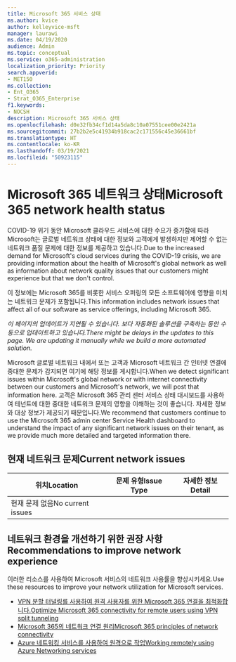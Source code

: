 ```yaml
---
title: Microsoft 365 서비스 상태
ms.author: kvice
author: kelleyvice-msft
manager: laurawi
ms.date: 04/19/2020
audience: Admin
ms.topic: conceptual
ms.service: o365-administration
localization_priority: Priority
search.appverid:
- MET150
ms.collection:
- Ent_O365
- Strat_O365_Enterprise
f1.keywords:
- NOCSH
description: Microsoft 365 서비스 상태
ms.openlocfilehash: d0e32fb34cf1d14a5da8c10a07551cee00e2421a
ms.sourcegitcommit: 27b2b2e5c41934b918cac2c171556c45e36661bf
ms.translationtype: HT
ms.contentlocale: ko-KR
ms.lasthandoff: 03/19/2021
ms.locfileid: "50923115"
---
```

# <a name="microsoft-365-network-health-status"></a><span data-ttu-id="aae99-103">Microsoft 365 네트워크 상태</span><span class="sxs-lookup"><span data-stu-id="aae99-103">Microsoft 365 network health status</span></span>

<span data-ttu-id="aae99-104">COVID-19 위기 동안 Microsoft 클라우드 서비스에 대한 수요가 증가함에 따라 Microsoft는 글로벌 네트워크 상태에 대한 정보와 고객에게 발생하지만 제어할 수 없는 네트워크 품질 문제에 대한 정보를 제공하고 있습니다.</span><span class="sxs-lookup"><span data-stu-id="aae99-104">Due to the increased demand for Microsoft's cloud services during the COVID-19 crisis, we are providing information about the health of Microsoft's global network as well as information about network quality issues that our customers might experience but that we don't control.</span></span>

<span data-ttu-id="aae99-105">이 정보에는 Microsoft 365를 비롯한 서비스 오퍼링의 모든 소프트웨어에 영향을 미치는 네트워크 문제가 포함됩니다.</span><span class="sxs-lookup"><span data-stu-id="aae99-105">This information includes network issues that affect all of our software as service offerings, including Microsoft 365.</span></span>

<span data-ttu-id="aae99-106">_이 페이지의 업데이트가 지연될 수 있습니다. 보다 자동화된 솔루션을 구축하는 동안 수동으로 업데이트하고 있습니다._</span><span class="sxs-lookup"><span data-stu-id="aae99-106">_There might be delays in the updates to this page. We are updating it manually while we build a more automated solution._</span></span>

<span data-ttu-id="aae99-107">Microsoft 글로벌 네트워크 내에서 또는 고객과 Microsoft 네트워크 간 인터넷 연결에 중대한 문제가 감지되면 여기에 해당 정보를 게시합니다.</span><span class="sxs-lookup"><span data-stu-id="aae99-107">When we detect significant issues within Microsoft's global network or with internet connectivity between our customers and Microsoft's network, we will post that information here.</span></span> <span data-ttu-id="aae99-108">고객은 Microsoft 365 관리 센터 서비스 상태 대시보드를 사용하여 테넌트에 대한 중대한 네트워크 문제의 영향을 이해하는 것이 좋습니다. 자세한 정보와 대상 정보가 제공되기 때문입니다.</span><span class="sxs-lookup"><span data-stu-id="aae99-108">We recommend that customers continue to use the Microsoft 365 admin center Service Health dashboard to understand the impact of any significant network issues on their tenant, as we provide much more detailed and targeted information there.</span></span>

## <a name="current-network-issues"></a><span data-ttu-id="aae99-109">현재 네트워크 문제</span><span class="sxs-lookup"><span data-stu-id="aae99-109">Current network issues</span></span>

| <span data-ttu-id="aae99-110">위치</span><span class="sxs-lookup"><span data-stu-id="aae99-110">Location</span></span> | <span data-ttu-id="aae99-111">문제 유형</span><span class="sxs-lookup"><span data-stu-id="aae99-111">Issue Type</span></span> | <span data-ttu-id="aae99-112">자세한 정보</span><span class="sxs-lookup"><span data-stu-id="aae99-112">Detail</span></span> |
| --- | --- | --- |
| <span data-ttu-id="aae99-113">현재 문제 없음</span><span class="sxs-lookup"><span data-stu-id="aae99-113">No current issues</span></span> | | |

## <a name="recommendations-to-improve-network-experience"></a><span data-ttu-id="aae99-114">네트워크 환경을 개선하기 위한 권장 사항</span><span class="sxs-lookup"><span data-stu-id="aae99-114">Recommendations to improve network experience</span></span>

<span data-ttu-id="aae99-115">이러한 리소스를 사용하여 Microsoft 서비스의 네트워크 사용률을 향상시키세요.</span><span class="sxs-lookup"><span data-stu-id="aae99-115">Use these resources to improve your network utilization for Microsoft services.</span></span>

- [<span data-ttu-id="aae99-116">VPN 분할 터널링를 사용하여 원격 사용자를 위한 Microsoft 365 연결을 최적화합니다.</span><span class="sxs-lookup"><span data-stu-id="aae99-116">Optimize Microsoft 365 connectivity for remote users using VPN split tunneling</span></span>](microsoft-365-vpn-split-tunnel.md)
- [<span data-ttu-id="aae99-117">Microsoft 365의 네트워크 연결 원리</span><span class="sxs-lookup"><span data-stu-id="aae99-117">Microsoft 365 principles of network connectivity</span></span>](./microsoft-365-network-connectivity-principles.md)
- [<span data-ttu-id="aae99-118">Azure 네트워킹 서비스를 사용하여 원격으로 작업</span><span class="sxs-lookup"><span data-stu-id="aae99-118">Working remotely using Azure Networking services</span></span>](/azure/networking/working-remotely-support)